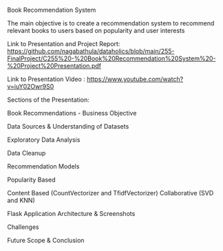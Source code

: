 Book Recommendation System

The main objective is to create a recommendation system to recommend relevant books to users based on popularity and user interests


Link to Presentation and Project Report: https://github.com/nagabathula/dataholics/blob/main/255-FinalProject/C255%20-%20Book%20Recommendation%20System%20-%20Project%20Presentation.pdf


Link to Presentation Video : https://www.youtube.com/watch?v=iuY02Owr9S0


Sections of the Presentation:

Book Recommendations - Business Objective

Data Sources & Understanding of Datasets

Exploratory Data Analysis

Data Cleanup

Recommendation Models

Popularity Based

  Content Based (CountVectorizer and TfidfVectorizer)
  Collaborative (SVD and KNN)

Flask Application Architecture & Screenshots

Challenges

Future Scope & Conclusion
